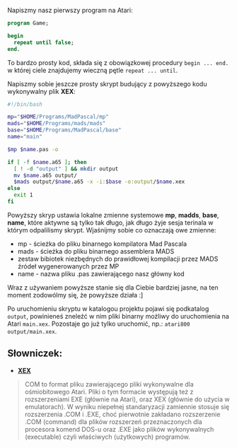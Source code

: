 Napiszmy nasz pierwszy program na Atari:

```pascal
program Game;

begin
  repeat until false;
end.
```
To bardzo prosty kod, składa się z obowiązkowej procedury `begin ... end.` w której ciele znajdujemy wieczną pętle `repeat ... until`.

Napiszmy sobie jeszcze prosty skrypt budujący z powyższego kodu wykonywalny plik **XEX**:

```bash
#!/bin/bash

mp="$HOME/Programs/MadPascal/mp"
mads="$HOME/Programs/mads/mads"
base="$HOME/Programs/MadPascal/base"
name="main"

$mp $name.pas -o

if [ -f $name.a65 ]; then
  [ ! -d "output" ] && mkdir output
  mv $name.a65 output/
  $mads output/$name.a65 -x -i:$base -o:output/$name.xex
else
  exit 1
fi
```

Powyższy skryp ustawia lokalne zmienne systemowe **mp**, **madds**, **base**, **name**, które aktywne są tylko tak długo, jak długo żyje sesja terinala w którym odpalilismy skrypt. Wjaśnijmy sobie co oznaczają owe zmienne:

* mp - ścieżka do pliku binarnego kompilatora Mad Pascala
* mads - ścieżka do pliku binarnego assemblera MADS
* zestaw bibiotek niezbędnych do prawidłowej kompilacji przez MADS źródeł wygenerowanych przez MP
* name - nazwa pliku .pas zawierającego nasz główny kod

Wraz z używaniem powyższe stanie się dla Ciebie bardziej jasne, na ten moment zodowólmy się, że powyższe działa :]

Po uruchomieniu skryptu w katalogou projektu pojawi się podkatalog `output`, powinieneś zneleźć w nim pliki binarny możliwy do uruchomienia na Atari `main.xex`. Pozostaje go już tylko uruchomić, np.: `atari800 output/main.xex`.

## Słowniczek:

* [**XEX**](http://atariki.krap.pl/index.php/COM)
>COM to format pliku zawierającego pliki wykonywalne dla ośmiobitowego Atari. Pliki o tym formacie występują też z rozszerzeniami EXE (głównie na Atari), oraz XEX (głównie do użycia w emulatorach). W wyniku niepełnej standaryzacji zamiennie stosuje się rozszerzenia .COM i .EXE, choć pierwotnie zakładano rozszerzenie .COM (command) dla plików rozszerzeń przeznaczonych dla procesora komend DOS-u oraz .EXE jako plików wykonywalnych (executable) czyli właściwych (użytkowych) programów.
